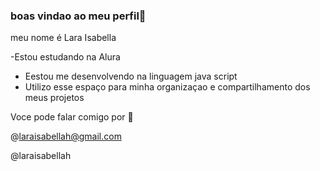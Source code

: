 ### boas vindao ao meu perfil🖤

meu nome é Lara Isabella

-Estou estudando na Alura
- Eestou me desenvolvendo na linguagem java script
- Utilizo esse espaço para minha organizaçao e compartilhamento dos meus projetos

Voce pode falar comigo por 📧

@laraisabellah@gmail.com

@laraisabellah
